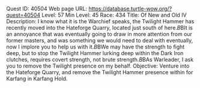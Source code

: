 Quest ID: 40504
Web page URL: https://database.turtle-wow.org/?quest=40504
Level: 57
Min Level: 45
Race: 434
Title: Of New and Old IV
Description: I know what it is the Warchief speaks, the Twilight Hammer has recently moved into the Hateforge Quarry, located just south of here.$B$BIt is an annoyance that was eventually going to draw in more attention from our former masters, and was something we would need to deal with eventually, now I implore you to help us with it.$B$BWe may have the strength to fight deep, but to stop the Twilight Hammer lurking deep within the Dark Iron clutches, requires covert strength, not brute strength.$B$BAs Warleader, I ask you to remove the Twilight presence on my behalf.
Objective: Venture into the Hateforge Quarry, and remove the Twilight Hammer presence within for Karfang in Karfang Hold.
